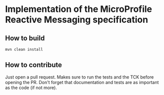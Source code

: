 # Implementation of the MicroProfile Reactive Messaging specification


## How to build

```bash
mvn clean install
```

## How to contribute

Just open a pull request. Makes sure to run the tests and the TCK before opening the PR. Don't forget that documentation 
and tests are as important as the code (if not more). 